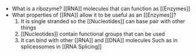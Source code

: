- What is a ribozyme?
	[[RNA]] molecules that can function as [[Enzymes]]
- What properties of [[RNA]] allow it to be useful as an [[Enzymes]]?
	1. It is single stranded so the [[Nucleotides]] can base pair with other things
	2. [[Nucleotides]] contain functional groups that can be used
	3. It can bind with other [[RNA]] and [[DNA]] molecules
		Such as in spliceosomes in [[RNA Splicing]]
